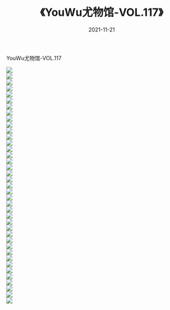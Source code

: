 ﻿---
layout: post
title:  《YouWu尤物馆-VOL.117》
date:   2021-11-21
img: http://img.660000.xyz/Sharelink/网络美图/2021/YouWu尤物馆-VOL.117/000.jpg
categories: [美女, 清纯, 唯美]
---

YouWu尤物馆-VOL.117

  ![](http://img.660000.xyz/Sharelink/网络美图/2021/YouWu尤物馆-VOL.117/001.jpg) <br> ![](http://img.660000.xyz/Sharelink/网络美图/2021/YouWu尤物馆-VOL.117/002.jpg) <br> ![](http://img.660000.xyz/Sharelink/网络美图/2021/YouWu尤物馆-VOL.117/003.jpg) <br> ![](http://img.660000.xyz/Sharelink/网络美图/2021/YouWu尤物馆-VOL.117/004.jpg) <br> ![](http://img.660000.xyz/Sharelink/网络美图/2021/YouWu尤物馆-VOL.117/005.jpg) <br> ![](http://img.660000.xyz/Sharelink/网络美图/2021/YouWu尤物馆-VOL.117/006.jpg) <br> ![](http://img.660000.xyz/Sharelink/网络美图/2021/YouWu尤物馆-VOL.117/007.jpg) <br> ![](http://img.660000.xyz/Sharelink/网络美图/2021/YouWu尤物馆-VOL.117/008.jpg) <br> ![](http://img.660000.xyz/Sharelink/网络美图/2021/YouWu尤物馆-VOL.117/009.jpg) <br> ![](http://img.660000.xyz/Sharelink/网络美图/2021/YouWu尤物馆-VOL.117/010.jpg) <br> ![](http://img.660000.xyz/Sharelink/网络美图/2021/YouWu尤物馆-VOL.117/011.jpg) <br> ![](http://img.660000.xyz/Sharelink/网络美图/2021/YouWu尤物馆-VOL.117/012.jpg) <br> ![](http://img.660000.xyz/Sharelink/网络美图/2021/YouWu尤物馆-VOL.117/013.jpg) <br> ![](http://img.660000.xyz/Sharelink/网络美图/2021/YouWu尤物馆-VOL.117/014.jpg) <br> ![](http://img.660000.xyz/Sharelink/网络美图/2021/YouWu尤物馆-VOL.117/015.jpg) <br> ![](http://img.660000.xyz/Sharelink/网络美图/2021/YouWu尤物馆-VOL.117/016.jpg) <br> ![](http://img.660000.xyz/Sharelink/网络美图/2021/YouWu尤物馆-VOL.117/017.jpg) <br> ![](http://img.660000.xyz/Sharelink/网络美图/2021/YouWu尤物馆-VOL.117/018.jpg) <br> ![](http://img.660000.xyz/Sharelink/网络美图/2021/YouWu尤物馆-VOL.117/019.jpg) <br> ![](http://img.660000.xyz/Sharelink/网络美图/2021/YouWu尤物馆-VOL.117/020.jpg) <br> ![](http://img.660000.xyz/Sharelink/网络美图/2021/YouWu尤物馆-VOL.117/021.jpg) <br> ![](http://img.660000.xyz/Sharelink/网络美图/2021/YouWu尤物馆-VOL.117/022.jpg) <br> ![](http://img.660000.xyz/Sharelink/网络美图/2021/YouWu尤物馆-VOL.117/023.jpg) <br> ![](http://img.660000.xyz/Sharelink/网络美图/2021/YouWu尤物馆-VOL.117/024.jpg) <br> ![](http://img.660000.xyz/Sharelink/网络美图/2021/YouWu尤物馆-VOL.117/025.jpg) <br> ![](http://img.660000.xyz/Sharelink/网络美图/2021/YouWu尤物馆-VOL.117/026.jpg) <br> ![](http://img.660000.xyz/Sharelink/网络美图/2021/YouWu尤物馆-VOL.117/027.jpg) <br> ![](http://img.660000.xyz/Sharelink/网络美图/2021/YouWu尤物馆-VOL.117/028.jpg) <br> ![](http://img.660000.xyz/Sharelink/网络美图/2021/YouWu尤物馆-VOL.117/029.jpg) <br> ![](http://img.660000.xyz/Sharelink/网络美图/2021/YouWu尤物馆-VOL.117/030.jpg) <br> ![](http://img.660000.xyz/Sharelink/网络美图/2021/YouWu尤物馆-VOL.117/031.jpg) <br> ![](http://img.660000.xyz/Sharelink/网络美图/2021/YouWu尤物馆-VOL.117/032.jpg) <br> ![](http://img.660000.xyz/Sharelink/网络美图/2021/YouWu尤物馆-VOL.117/033.jpg) <br> ![](http://img.660000.xyz/Sharelink/网络美图/2021/YouWu尤物馆-VOL.117/034.jpg) <br> ![](http://img.660000.xyz/Sharelink/网络美图/2021/YouWu尤物馆-VOL.117/035.jpg) <br> ![](http://img.660000.xyz/Sharelink/网络美图/2021/YouWu尤物馆-VOL.117/036.jpg) <br> ![](http://img.660000.xyz/Sharelink/网络美图/2021/YouWu尤物馆-VOL.117/037.jpg) <br> ![](http://img.660000.xyz/Sharelink/网络美图/2021/YouWu尤物馆-VOL.117/038.jpg) <br> ![](http://img.660000.xyz/Sharelink/网络美图/2021/YouWu尤物馆-VOL.117/039.jpg) <br>